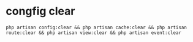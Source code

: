 # congfig clear

```
php artisan config:clear && php artisan cache:clear && php artisan route:clear && php artisan view:clear && php artisan event:clear
```
